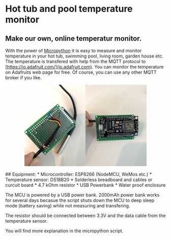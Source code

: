 # Hot tub and pool temperature monitor

## Make our own, online temperatur monitor. 

With the power of [Micropython](http://micropython.org/) it is easy to measure and monitor temperature in your hot tub, swimming pool, living room, garden house etc. The temperature is transfered with help from the MQTT protocol to [https://io.adafruit.com/](io.adafruit.com). You can monitor the temperature on Adafruits web page for free. Of course, you can use any other MQTT broker if you like.

<p align="center">
<img src="https://raw.githubusercontent.com/roarnyg/hot-tub-and-pool-temperature-monitor/master/Circuit%20board.jpg" height="256" title="Circuit board with ESP8266 and resistor"><img src="https://raw.githubusercontent.com/roarnyg/hot-tub-and-pool-temperature-monitor/master/Circuit%20board2.jpg" height="256" title="Circuit board soldered">
</p>
## Equipment:
* Microcontroller: ESP8266 (NodeMCU, WeMos etc.)
* Temperature sensor: DS18B20
* Solderless breadboard and cables or curcuit board
* 4.7 kOhm resistor 
* USB Powerbank
* Water proof enclosure

The MCU is powered by a USB power bank. 2000mAh power bank works for several days becasue the script shuts down the MCU to deep sleep mode (battery saving) while not measuring and transfering.

The resistor should be connected between 3.3V and the data cable from the temperature sensor. 

You will find more explanation in the micropython script. 
